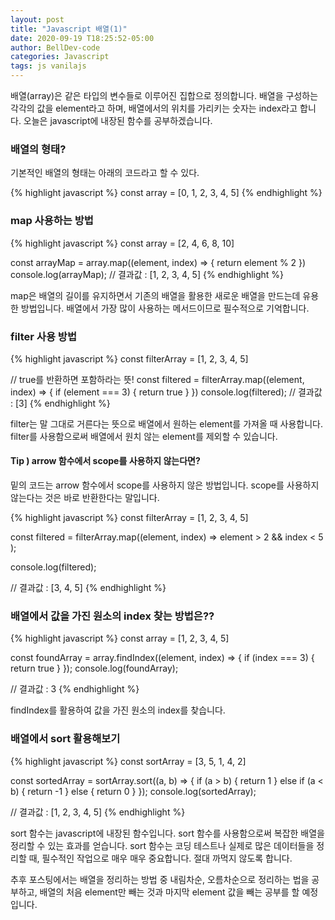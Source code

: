 ```yaml
---
layout: post
title: "Javascript 배열(1)"
date: 2020-09-19 T18:25:52-05:00
author: BellDev-code
categories: Javascript
tags: js vanilajs
---
```


배열(array)은 같은 타입의 변수들로 이루어진 집합으로 정의합니다. 배열을 구성하는 각각의 값을
element라고 하며, 배열에서의 위치를 가리키는 숫자는 index라고 합니다. 오늘은 javascript에 내장된
함수를 공부하겠습니다.

### 배열의 형태?

기본적인 배열의 형태는 아래의 코드라고 할 수 있다.

{% highlight javascript %}
const array = [0, 1, 2, 3, 4, 5]
{% endhighlight %}

### map 사용하는 방법

{% highlight javascript %}
const array = [2, 4, 6, 8, 10]

const arrayMap = array.map((element, index) => {
return element % 2
})
console.log(arrayMap);
// 결과값 : [1, 2, 3, 4, 5]
{% endhighlight %}

map은 배열의 길이를 유지하면서 기존의 배열을 활용한 새로운 배열을 만드는데 유용한 방법입니다.
배열에서 가장 많이 사용하는 메서드이므로 필수적으로 기억합니다.

### filter 사용 방법

{% highlight javascript %}
const filterArray = [1, 2, 3, 4, 5]

// true를 반환하면 포함하라는 뜻!
const filtered = filterArray.map((element, index) => {
if (element === 3) {
return true
}
})
console.log(filtered);
// 결과값 : [3]
{% endhighlight %}

filter는 말 그대로 거른다는 뜻으로 배열에서 원하는 element를 가져올 때 사용합니다.
filter를 사용함으로써 배열에서 원치 않는 element를 제외할 수 있습니다.

#### Tip ) arrow 함수에서 scope를 사용하지 않는다면?

밑의 코드는 arrow 함수에서 scope를 사용하지 않은 방법입니다.
scope를 사용하지 않는다는 것은 바로 반환한다는 말입니다.

{% highlight javascript %}
const filterArray = [1, 2, 3, 4, 5]

const filtered = filterArray.map((element, index) => element > 2 && index < 5 );

console.log(filtered);

// 결과값 : [3, 4, 5]
{% endhighlight %}

### 배열에서 값을 가진 원소의 index 찾는 방법은??

{% highlight javascript %}
const array = [1, 2, 3, 4, 5]

const foundArray = array.findIndex((element, index) => {
if (index === 3) {
return true
}
});
console.log(foundArray);

// 결과값 : 3
{% endhighlight %}

findIndex를 활용하여 값을 가진 원소의 index를 찾습니다.

### 배열에서 sort 활용해보기

{% highlight javascript %}
const sortArray = [3, 5, 1, 4, 2]

const sortedArray = sortArray.sort((a, b) => {
if (a > b) {
return 1
} else if (a < b) {
return -1
} else {
return 0
}
});
console.log(sortedArray);

// 결과값 : [1, 2, 3, 4, 5]
{% endhighlight %}

sort 함수는 javascript에 내장된 함수입니다. sort 함수를 사용함으로써 복잡한 배열을 정리할 수 있는
효과를 얻습니다. sort 함수는 코딩 테스트나 실제로 많은 데이터들을 정리할 때, 필수적인 작업으로
매우 매우 중요합니다. 절대 까먹지 않도록 합니다.

추후 포스팅에서는 배열을 정리하는 방법 중 내림차순, 오름차순으로 정리하는 법을 공부하고, 배열의
처음 element만 빼는 것과 마지막 element 값을 빼는 공부를 할 예정입니다.

